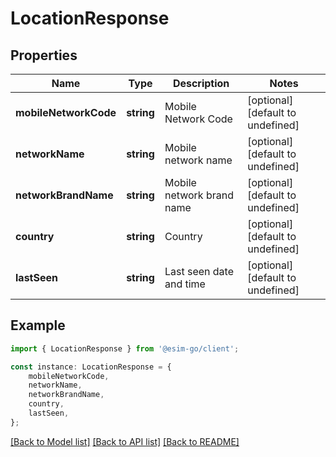 # LocationResponse


## Properties

Name | Type | Description | Notes
------------ | ------------- | ------------- | -------------
**mobileNetworkCode** | **string** | Mobile Network Code | [optional] [default to undefined]
**networkName** | **string** | Mobile network name | [optional] [default to undefined]
**networkBrandName** | **string** | Mobile network brand name | [optional] [default to undefined]
**country** | **string** | Country | [optional] [default to undefined]
**lastSeen** | **string** | Last seen date and time | [optional] [default to undefined]

## Example

```typescript
import { LocationResponse } from '@esim-go/client';

const instance: LocationResponse = {
    mobileNetworkCode,
    networkName,
    networkBrandName,
    country,
    lastSeen,
};
```

[[Back to Model list]](../README.md#documentation-for-models) [[Back to API list]](../README.md#documentation-for-api-endpoints) [[Back to README]](../README.md)
